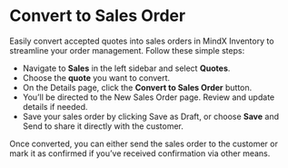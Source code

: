 # **Convert to Sales Order**

Easily convert accepted quotes into sales orders in MindX Inventory to streamline your order management. Follow these simple steps:

- Navigate to **Sales** in the left sidebar and select **Quotes**.
- Choose the **quote** you want to convert.
- On the Details page, click the **Convert to Sales Order** button.
- You’ll be directed to the New Sales Order page. Review and update details if needed.
- Save your sales order by clicking Save as Draft, or choose **Save** and Send to share it directly with the customer.

Once converted, you can either send the sales order to the customer or mark it as confirmed if you’ve received confirmation via other means.
